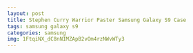 ```yaml
---
layout: post
title: Stephen Curry Warrior Paster Samsung Galaxy S9 Case
tags: samsung galaxy s9
categories: samsung
img: 1FtqiNX_dC8nNIMZApB2vOm4rzNWvWTy3
---
```

